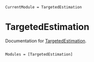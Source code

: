 ```@meta
CurrentModule = TargetedEstimation
```

# TargetedEstimation

Documentation for [TargetedEstimation](https://github.com/olivierlabayle/TargetedEstimation.jl).

```@index
```

```@autodocs
Modules = [TargetedEstimation]
```
